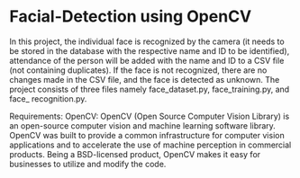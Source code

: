 # Facial-Detection using OpenCV
In this project, the individual face is recognized by the camera (it needs to be stored in the database with the respective name and ID to be identified), attendance of the person will be added with the name and ID to a CSV file (not containing duplicates). If the face is not recognized, there are no changes made in the CSV file, and the face is detected as unknown. The project consists of three files namely face_dataset.py, face_training.py, and face_ recognition.py.

Requirements:
OpenCV:
 OpenCV (Open Source Computer Vision Library) is an open-source computer vision and machine learning software library. OpenCV was built to provide a common infrastructure for computer vision applications and to accelerate the use of machine perception in commercial products. Being a BSD-licensed product, OpenCV makes it easy for businesses to utilize and modify the code.
